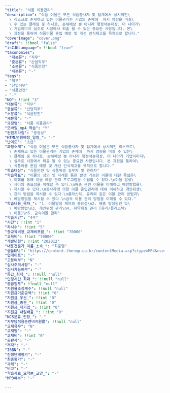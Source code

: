 ```yaml
---
"title": "식품 이물관리"
"description": "식품 이물은 모든 식품종사자 및 업계에서 상시적인\
  \ 리스크로 존재하고 있는 이물관리는 기업의 존폐에  까지 영향을 미칠\
  \ 수 있는 클레임 중 하나로, 손해배상 뿐 아니라 행정처분대상, 더 나아가\
  \ 기업이미지 실추로 시장에서 퇴출 될 수 있는 중요한 사항입니다. 본\
  \ 과정을 통하여 식품이물 혼입 예방 및 개선 인식제고를 목적으로 합니다."
"coverImage": "cover.png"
"draft": !!bool "false"
"isCJKLanguage": !!bool "true"
"taxonomies":
  "대분류": "직무"
  "중분류": "산업직무"
  "소분류": "식품안전"
  "세분류": "-"
"tags":
- "직무"
- "산업직무"
- "식품안전"
- "-"
"NO": !!int "3"
"대분류": "직무"
"중분류": "산업직무"
"소분류": "식품안전"
"세분류": "-"
"과정명": "식품 이물관리"
"모바일_mp4_학습": "Y"
"컨텐츠타입": "동영상"
"HTML변환예정_일정_": "-"
"난이도": "초급"
"과정소개": "식품 이물은 모든 식품종사자 및 업계에서 상시적인 리스크로\
  \ 존재하고 있는 이물관리는 기업의 존폐에  까지 영향을 미칠 수 있는\
  \ 클레임 중 하나로, 손해배상 뿐 아니라 행정처분대상, 더 나아가 기업이미지\
  \ 실추로 시장에서 퇴출 될 수 있는 중요한 사항입니다. 본 과정을 통하여\
  \ 식품이물 혼입 예방 및 개선 인식제고를 목적으로 합니다."
"학습대상": "식품안전 및 식품위생 실무자 및 관리자"
"학습목표": "이물의 정의 및 사례를 통한 발생 가능한 이물에 대한 폭넓은\
  \ 이해를 통해 이물 예방 관리 프로그램을 수립할 수 있다.\n이물 발생\
  \ 제어의 중요성을 이해할 수 있다.\n해충 관련 이물을 이해하고 예방방법을\
  \ 제시할 수 있다.\n종사자에 의한 이물 혼입관리에 대해 이해하고 개인위생\
  \ 관리 방법을 제시할 수 있다.\n플라스틱, 유리와 같은 이물 관리 방법과\
  \ 예방방법을 제시할 수 있다.\n금속 이물 관리 방법을 이해할 수 있다."
"학습내용_목차_": "1. 이물발생 제어의 중요성\n2. 해충 발생원인 및\
  \ 예방방법\n3. 개인위생 관리\n4. 취약재질 관리 [유리/플라스틱\
  \ 이물]\n5. 금속이물 관리"
"학습기간": "4주"
"시간": !!int "1"
"차시수": !!int "5"
"총교육비용_교재비포함_": !!int "70000"
"교육비": !!int "70000"
"개발년월": !!int "202012"
"내용전문가_이름_소속_": "최준열"
"샘플URL": "https://content.thermp.co.kr/contentMedia.asp?ctype=MP4&cserver=3&ccase=sample&cpath=bsi&cname=plants_sample"
"업데이트": "-"
"고용여부": "N"
"심사주의사항": "-"
"심사가능여부": "-"
"등급_최대_": !!null "null"
"인정시간_최대_": !!null "null"
"공급정도": !!null "null"
"지원율조정계수": !!null "null"
"지원금기준금액": !!int "0"
"지원금_우선_": !!int "0"
"지원금_중견_": !!int "0"
"지원금_대기업_": !!int "0"
"지원금_내일배움_": !!int "0"
"NCS분류_인정_": "-"
"자부담적용훈련비지원률": !!null "null"
"교재유무": "N"
"교재명": "-"
"교재비": !!int "0"
"출판사": "-"
"저자": "-"
"ISBN": "-"
"진행단계평가": "-"
"최종평가": "-"
"과제": "-"
"비고": "-"
"학습자료_요약본_교안_": "-"
"MP3여부": "-"

---
```


<!-- 여기에 추가할 HTML을 작성하세요. -->
